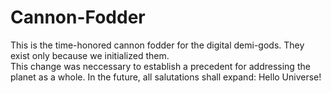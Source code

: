 # Cannon-Fodder
This is the time-honored cannon fodder for the digital demi-gods.
They exist only because we initialized them.  
This change was neccessary to establish a precedent for addressing the planet as a whole. 
In the future, all salutations shall expand: Hello Universe!

